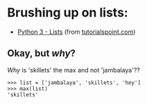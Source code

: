 # Brushing up on lists:
- [Python 3 - Lists](https://www.tutorialspoint.com/python3/python_lists.htm) (from [tutorialspoint.com](https://www.tutorialspoint.com/index.htm))
## Okay, but *why*?
*Why* is 'skillets' the max and not 'jambalaya'??
```
>>> list = ['jambalaya', 'skillets', 'hey']
>>> max(list)
'skillets'
```
